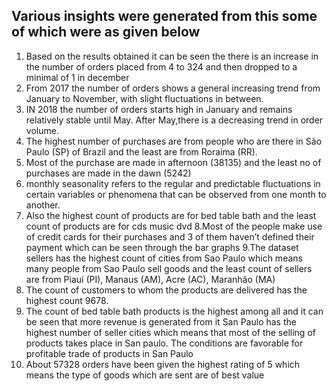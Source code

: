## Various insights were generated from this some of which were as given below

1. Based on the results obtained it can be seen the there is an increase in the number of orders placed from 4 to 324 and then dropped to a minimal of 1 in december
2. From 2017 the number of orders shows a general increasing trend from January to November, with slight fluctuations in between.
3. IN 2018 the number of orders starts high in January and remains relatively stable until May. After May,there is a decreasing trend in order volume.
4. The highest number of purchases are from people who are there in São Paulo (SP) of Brazil and the least are from Roraima (RR).
5. Most of the purchase are made in afternoon (38135) and the least no of purchases are made in the dawn (5242)
6. monthly seasonality refers to the regular and predictable fluctuations in certain variables or phenomena that can be observed from one month to another.
7. Also the highest count of products are for bed table bath and the least count of products are for cds music dvd
8.Most of the people make use of credit cards for their purchases and 3 of them haven’t defined their payment which can be seen through the bar graphs
9.The dataset sellers has the highest count of cities from Sao Paulo which means many people from Sao Paulo sell goods and the least count of sellers are from Piauí (PI), Manaus (AM), Acre (AC), Maranhão (MA)
10. The count of customers to whom the products are delivered has the highest count 9678.
11. The count of bed table bath products is the highest among all and it can be seen that more revenue is generated from it
San Paulo has the highest number of seller cities which means that most of the selling of products takes place in San paulo. The conditions are favorable for profitable trade of products in San Paulo
12. About 57328 orders have been given the highest rating of 5 which means the type of goods which are sent are of best value
